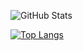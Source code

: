 


![GitHub Stats](https://github-readme-stats.vercel.app/api?username=jallpatell&theme=dark&show_icons=true)

[![Top Langs](https://github-readme-stats.vercel.app/api/top-langs/?username=jallpatell&layout=donut&theme=dark)](https://github.com/anuraghazra/github-readme-stats)
